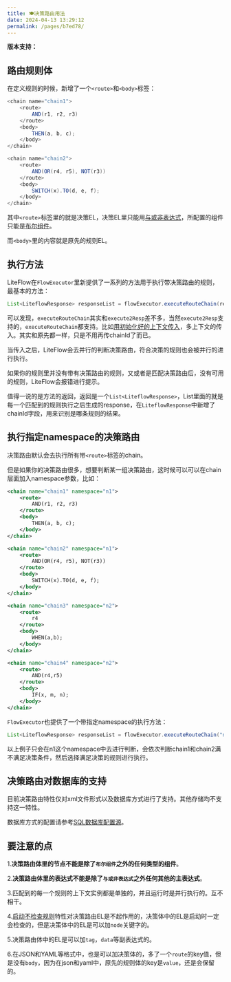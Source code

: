 ```yaml
---
title: 🍽决策路由用法
date: 2024-04-13 13:29:12
permalink: /pages/b7ed78/
---
```


**版本支持：**<Badge text="v2.12.0+" vertical="middle"/>

## 路由规则体

在定义规则的时候，新增了一个`<route>`和`<body>`标签：

```java
<chain name="chain1">
    <route>
        AND(r1, r2, r3)
    </route>
    <body>
        THEN(a, b, c);
    </body>
</chain>

<chain name="chain2">
    <route>
        AND(OR(r4, r5), NOT(r3))
    </route>
    <body>
        SWITCH(x).TO(d, e, f);
    </body>
</chain>
```

其中`<route>`标签里的就是决策EL，决策EL里只能用[与或非表达式](/pages/a8b344/)，所配置的组件只能是[布尔组件](/pages/cb0b59/)。

而`<body>`里的内容就是原先的规则EL。

## 执行方法

LiteFlow在`FlowExecutor`里新提供了一系列的方法用于执行带决策路由的规则，最基本的方法：

```java
List<LiteflowResponse> responseList = flowExecutor.executeRouteChain(requestData, YourContext.class);
```

可以发现，`executeRouteChain`其实和`execute2Resp`差不多，当然`execute2Resp`支持的，`executeRouteChain`都支持。比如[用初始化好的上下文传入](/pages/501abf/)，多上下文的传入。其实和原先都一样，只是不用再传chainId了而已。

当传入之后，LiteFlow会去并行的判断决策路由，符合决策的规则也会被并行的进行执行。

如果你的规则里并没有带有决策路由的规则，又或者是匹配决策路由后，没有可用的规则，LiteFlow会报错进行提示。

值得一说的是方法的返回，返回是一个`List<LiteflowResponse>`，List里面的就是每一个匹配到的规则执行之后生成的response，在`LiteflowResponse`中新增了chainId字段，用来识别是哪条规则的结果。

## 执行指定namespace的决策路由<Badge text="v2.12.1+"/>

决策路由默认会去执行所有带`<route>`标签的chain。

但是如果你的决策路由很多，想要判断某一组决策路由，这时候可以可以在chain层面加入namespace参数，比如：

```xml
<chain name="chain1" namespace="n1">
    <route>
        AND(r1, r2, r3)
    </route>
    <body>
        THEN(a, b, c);
    </body>
</chain>

<chain name="chain2" namespace="n1">
    <route>
        AND(OR(r4, r5), NOT(r3))
    </route>
    <body>
        SWITCH(x).TO(d, e, f);
    </body>
</chain>

<chain name="chain3" namespace="n2">
    <route>
        r4
    </route>
    <body>
        WHEN(a,b);
    </body>
</chain>

<chain name="chain4" namespace="n2">
    <route>
        AND(r4,r5)
    </route>
    <body>
        IF(x, m, n);
    </body>
</chain>
```

`FlowExecutor`也提供了一个带指定namespace的执行方法：

```java
List<LiteflowResponse> responseList = flowExecutor.executeRouteChain("n1", requestData, YourContext.class);
```

以上例子只会在n1这个namespace中去进行判断，会依次判断chain1和chain2满不满足决策条件，然后选择满足决策的规则进行执行。

## 决策路由对数据库的支持

目前决策路由特性仅对xml文件形式以及数据库方式进行了支持。其他存储均不支持这一特性。

数据库方式的配置请参考[SQL数据库配置源](/pages/236b4f/)。

## 要注意的点

1.**决策路由体里的节点不能是除了`布尔组件`之外的任何类型的组件**。

2.**决策路由体里的表达式不能是除了`与或非表达式`之外任何其他的主表达式**。

3.匹配到的每一个规则的上下文实例都是单独的，并且运行时是并行执行的。互不相干。

4.[启动不检查规则](/pages/891f36/)特性对决策路由EL是不起作用的，决策体中的EL是启动时一定会检查的，但是决策体中的EL是可以加`node`关键字的。

5.决策路由体中的EL是可以加`tag`，`data`等副表达式的。

6.在JSON和YAML等格式中，也是可以加决策体的，多了一个`route`的key值，但是没有`body`，因为在json和yaml中，原先的规则体的key是`value`，还是会保留的。




